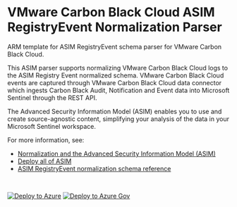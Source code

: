 # VMware Carbon Black Cloud ASIM RegistryEvent Normalization Parser

ARM template for ASIM RegistryEvent schema parser for VMware Carbon Black Cloud.

This ASIM parser supports normalizing VMware Carbon Black Cloud logs to the ASIM Registry Event normalized schema. VMware Carbon Black Cloud events are captured through VMware Carbon Black Cloud data connector which ingests Carbon Black Audit, Notification and Event data into Microsoft Sentinel through the REST API.


The Advanced Security Information Model (ASIM) enables you to use and create source-agnostic content, simplifying your analysis of the data in your Microsoft Sentinel workspace.

For more information, see:

- [Normalization and the Advanced Security Information Model (ASIM)](https://aka.ms/AboutASIM)
- [Deploy all of ASIM](https://aka.ms/DeployASIM)
- [ASIM RegistryEvent normalization schema reference](https://aka.ms/ASimRegistryEventDoc)

<br>

[![Deploy to Azure](https://aka.ms/deploytoazurebutton)](https://portal.azure.com/#create/Microsoft.Template/uri/https%3A%2F%2Fraw.githubusercontent.com%2FAzure%2FAzure-Sentinel%2Fmaster%2FParsers%2FASimRegistryEvent%2FARM%2FvimRegistryEventVMwareCarbonBlackCloud%2FvimRegistryEventVMwareCarbonBlackCloud.json) [![Deploy to Azure Gov](https://aka.ms/deploytoazuregovbutton)](https://portal.azure.us/#create/Microsoft.Template/uri/https%3A%2F%2Fraw.githubusercontent.com%2FAzure%2FAzure-Sentinel%2Fmaster%2FParsers%2FASimRegistryEvent%2FARM%2FvimRegistryEventVMwareCarbonBlackCloud%2FvimRegistryEventVMwareCarbonBlackCloud.json)
